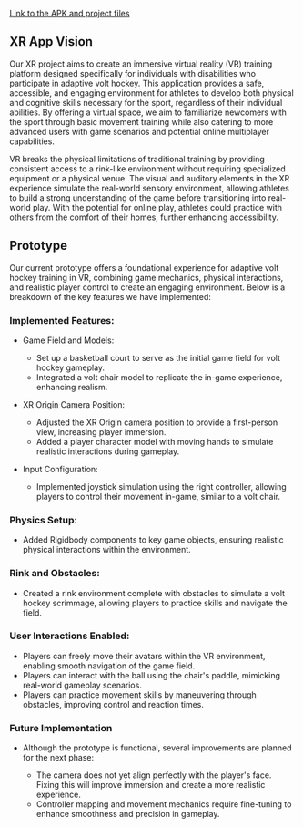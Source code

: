 [Link to the APK and project files](https://drive.google.com/drive/folders/1eJV2vcQGeNfBjvwBtqHWkH7X1qsEPjfE?usp=sharing)

## XR App Vision
Our XR project aims to create an immersive virtual reality (VR) training platform designed specifically for individuals with disabilities who participate in adaptive volt hockey. This application provides a safe, accessible, and engaging environment for athletes to develop both physical and cognitive skills necessary for the sport, regardless of their individual abilities. By offering a virtual space, we aim to familiarize newcomers with the sport through basic movement training while also catering to more advanced users with game scenarios and potential online multiplayer capabilities.

VR breaks the physical limitations of traditional training by providing consistent access to a rink-like environment without requiring specialized equipment or a physical venue. The visual and auditory elements in the XR experience simulate the real-world sensory environment, allowing athletes to build a strong understanding of the game before transitioning into real-world play. With the potential for online play, athletes could practice with others from the comfort of their homes, further enhancing accessibility.

## Prototype
Our current prototype offers a foundational experience for adaptive volt hockey training in VR, combining game mechanics, physical interactions, and realistic player control to create an engaging environment. Below is a breakdown of the key features we have implemented:

### Implemented Features:
* Game Field and Models:

  * Set up a basketball court to serve as the initial game field for volt hockey gameplay.
  * Integrated a volt chair model to replicate the in-game experience, enhancing realism.
* XR Origin Camera Position:

  * Adjusted the XR Origin camera position to provide a first-person view, increasing player immersion.
  * Added a player character model with moving hands to simulate realistic interactions during gameplay.
* Input Configuration:

  * Implemented joystick simulation using the right controller, allowing players to control their movement in-game, similar to a volt chair.
### Physics Setup:

* Added Rigidbody components to key game objects, ensuring realistic physical interactions within the environment.
### Rink and Obstacles:

* Created a rink environment complete with obstacles to simulate a volt hockey scrimmage, allowing players to practice skills and navigate the field.
### User Interactions Enabled:
* Players can freely move their avatars within the VR environment, enabling smooth navigation of the game field.
* Players can interact with the ball using the chair's paddle, mimicking real-world gameplay scenarios.
* Players can practice movement skills by maneuvering through obstacles, improving control and reaction times.
### Future Implementation
* Although the prototype is functional, several improvements are planned for the next phase:

  * The camera does not yet align perfectly with the player's face. Fixing this will improve immersion and create a more realistic experience.
  * Controller mapping and movement mechanics require fine-tuning to enhance smoothness and precision in gameplay.
